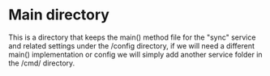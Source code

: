 # Main directory

This is a directory that keeps the main() method file for the "sync" service and related settings under the /config directory, if we will need a different main() implementation or config we will simply add another service folder in the /cmd/ directory.

